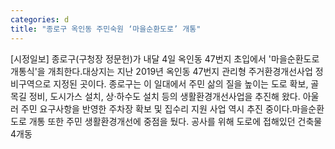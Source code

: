 ```yaml
---
categories: d
title: "종로구 옥인동 주민숙원 ‘마을순환도로’ 개통"
---
```

[시정일보] 종로구(구청장 정문헌)가 내달 4일 옥인동 47번지 초입에서 &#39;마을순환도로 개통식&#39;을 개최한다.대상지는 지난 2019년 옥인동 47번지 관리형 주거환경개선사업 정비구역으로 지정된 곳이다. 종로구는 이 일대에서 주민 삶의 질을 높이는 도로 확보, 골목길 정비, 도시가스 설치, 상·하수도 설치 등의 생활환경개선사업을 추진해 왔다. 아울러 주민 요구사항을 반영한 주차장 확보 및 집수리 지원 사업 역시 추진 중이다.마을순환도로 개통 또한 주민 생활환경개선에 중점을 뒀다. 공사를 위해 도로에 접해있던 건축물 4개동